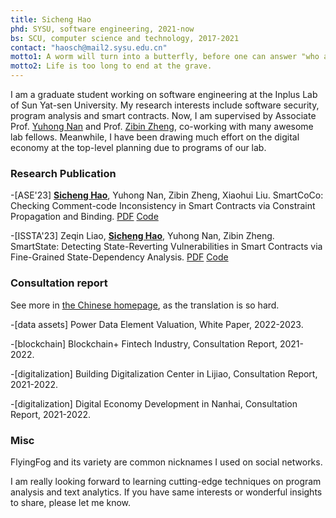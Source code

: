 ```yaml
---
title: Sicheng Hao
phd: SYSU, software engineering, 2021-now
bs: SCU, computer science and technology, 2017-2021
contact: "haosch@mail2.sysu.edu.cn"
motto1: A worm will turn into a butterfly, before one can answer "who am I".
motto2: Life is too long to end at the grave.
---
```


I am a graduate student working on software engineering at the Inplus Lab of Sun Yat-sen University. My research interests include software security, program analysis and smart contracts. Now, I am  supervised by Associate Prof. [Yuhong Nan](https://nanyuhong.github.io/) and Prof. [Zibin Zheng](http://www.zibinzheng.com), co-working with many awesome lab fellows. Meanwhile, I have been drawing much effort on the digital economy at the top-level planning due to programs of our lab. 

### Research Publication

-[ASE'23] **<u>Sicheng Hao</u>**, Yuhong Nan, Zibin Zheng, Xiaohui Liu. SmartCoCo: Checking Comment-code Inconsistency in Smart Contracts via Constraint Propagation and Binding. 
[PDF](./) [Code](https://github.com/FlyingFog/SmartCoCo)


-[ISSTA'23] Zeqin Liao, **<u>Sicheng Hao</u>**, Yuhong Nan, Zibin Zheng. SmartState: Detecting State-Reverting Vulnerabilities in Smart Contracts via Fine-Grained State-Dependency Analysis. 
[PDF](https://doi.org/10.1145/3597926.3598111) [Code](https://github.com/InPlusLab/SmartState)



### Consultation report
See more in [the Chinese homepage](./zh), as the translation is so hard.

-[data assets] Power Data Element Valuation, White Paper, 2022-2023.
 
-[blockchain]  Blockchain+ Fintech Industry, Consultation Report, 2021-2022. 

-[digitalization] Building Digitalization Center in Lijiao, Consultation Report, 2021-2022.

-[digitalization] Digital Economy Development in Nanhai, Consultation Report, 2021-2022.


### Misc

FlyingFog and its variety are common nicknames I used on social networks.

I am really looking forward to learning cutting-edge techniques on program analysis and text analytics. If you have same interests or wonderful insights to share, please let me know.